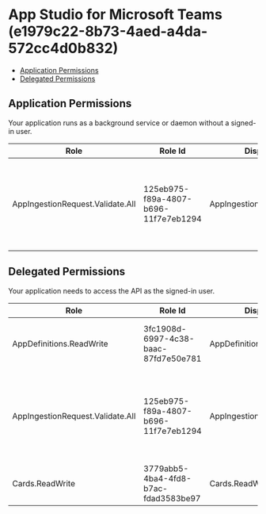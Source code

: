 # App Studio for Microsoft Teams (e1979c22-8b73-4aed-a4da-572cc4d0b832)
- [Application Permissions](#application-permissions)
- [Delegated Permissions](#delegated-permissions)

## Application Permissions
Your application runs as a background service or daemon without a signed-in user.

| Role | Role Id | Display Name | Description |
|---|---|---|---|
| AppIngestionRequest.Validate.All | 125eb975-f89a-4807-b696-11f7e7eb1294 | AppIngestionRequest.Validate.All | Allows the app to validate pending app-ingestion requests for Teams Platform. |

## Delegated Permissions
Your application needs to access the API as the signed-in user. 

| Role | Role Id | Display Name | Description |
|---|---|---|---|
| AppDefinitions.ReadWrite | 3fc1908d-6997-4c38-baac-87fd7e50e781 | AppDefinitions.ReadWrite | This allows user to read and write app definitions |
| AppIngestionRequest.Validate.All | 125eb975-f89a-4807-b696-11f7e7eb1294 | AppIngestionRequest.Validate.All | Allows the app to validate pending app-ingestion requests for Teams Platform. |
| Cards.ReadWrite | 3779abb5-4ba4-4fd8-b7ac-fdad3583be97 | Cards.ReadWrite | allows users to read and write cards |

